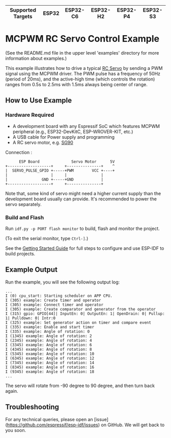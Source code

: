 | Supported Targets | ESP32 | ESP32-C6 | ESP32-H2 | ESP32-P4 | ESP32-S3 |
| ----------------- | ----- | -------- | -------- | -------- | -------- |
# MCPWM RC Servo Control Example

(See the README.md file in the upper level 'examples' directory for more information about examples.)

This example illustrates how to drive a typical [RC Servo](https://en.wikipedia.org/wiki/Servo_%28radio_control%29) by sending a PWM signal using the MCPWM driver. The PWM pulse has a frequency of 50Hz (period of 20ms), and the active-high time (which controls the rotation) ranges from 0.5s to 2.5ms with 1.5ms always being center of range.

## How to Use Example

### Hardware Required

* A development board with any Espressif SoC which features MCPWM peripheral (e.g., ESP32-DevKitC, ESP-WROVER-KIT, etc.)
* A USB cable for Power supply and programming
* A RC servo motor, e.g. [SG90](http://www.ee.ic.ac.uk/pcheung/teaching/DE1_EE/stores/sg90_datasheet.pdf)

Connection :

```
      ESP Board              Servo Motor      5V
+-------------------+     +---------------+    ^
|  SERVO_PULSE_GPIO +-----+PWM        VCC +----+
|                   |     |               |
|               GND +-----+GND            |
+-------------------+     +---------------+
```

Note that, some kind of servo might need a higher current supply than the development board usually can provide. It's recommended to power the servo separately.

### Build and Flash

Run `idf.py -p PORT flash monitor` to build, flash and monitor the project.

(To exit the serial monitor, type ``Ctrl-]``.)

See the [Getting Started Guide](https://docs.espressif.com/projects/esp-idf/en/latest/get-started/index.html) for full steps to configure and use ESP-IDF to build projects.


## Example Output

Run the example, you will see the following output log:

```
...
I (0) cpu_start: Starting scheduler on APP CPU.
I (305) example: Create timer and operator
I (305) example: Connect timer and operator
I (305) example: Create comparator and generator from the operator
I (315) gpio: GPIO[44]| InputEn: 0| OutputEn: 1| OpenDrain: 0| Pullup: 1| Pulldown: 0| Intr:0
I (325) example: Set generator action on timer and compare event
I (335) example: Enable and start timer
I (335) example: Angle of rotation: 0
I (1345) example: Angle of rotation: 2
I (2345) example: Angle of rotation: 4
I (3345) example: Angle of rotation: 6
I (4345) example: Angle of rotation: 8
I (5345) example: Angle of rotation: 10
I (6345) example: Angle of rotation: 12
I (7345) example: Angle of rotation: 14
I (8345) example: Angle of rotation: 16
I (9345) example: Angle of rotation: 18
...
```

The servo will rotate from -90 degree to 90 degree, and then turn back again.

## Troubleshooting

For any technical queries, please open an [issue] (https://github.com/espressif/esp-idf/issues) on GitHub. We will get back to you soon.
